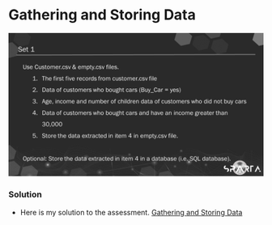 # Gathering and Storing Data

![outcome](./SP702_W2_Set_1.png)

### Solution
- Here is my solution to the assessment. [Gathering and Storing Data](https://github.com/cancinoray/python-for-data-engineering-SPARTA/blob/main/02-gathering-and-storing-data/gathering-and-storing-data.ipynb)
